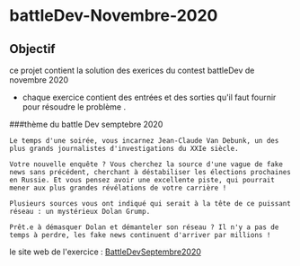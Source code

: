 # battleDev-Novembre-2020

## Objectif

ce projet contient la solution des exerices du contest battleDev de novembre 2020 

* chaque exercice contient des entrées et des sorties qu'il faut fournir pour résoudre le problème .

###thème du battle Dev semptebre 2020

```
Le temps d'une soirée, vous incarnez Jean-Claude Van Debunk, un des plus grands journalistes d'investigations du XXIe siècle.

Votre nouvelle enquête ? Vous cherchez la source d'une vague de fake news sans précédent, cherchant à déstabiliser les élections prochaines en Russie. Et vous pensez avoir une excellente piste, qui pourrait mener aux plus grandes révélations de votre carrière !

Plusieurs sources vous ont indiqué qui serait à la tête de ce puissant réseau : un mystérieux Dolan Grump.

Prêt.e à démasquer Dolan et démanteler son réseau ? Il n'y a pas de temps à perdre, les fake news continuent d'arriver par millions !
```

le site web de l'exercice : [BattleDevSeptembre2020](https://www.isograd.com/FR/index.php)

